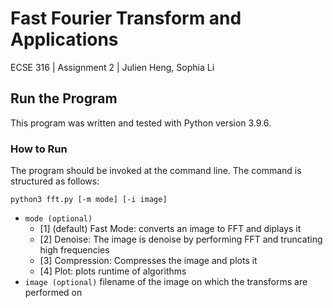 # Fast Fourier Transform and Applications 
ECSE 316 | Assignment 2 | Julien Heng, Sophia Li

## Run the Program
This program was written and tested with Python version 3.9.6.

### How to Run

The program should be invoked at the command line. The command is structured as follows:
```
python3 fft.py [-m mode] [-i image]
```
- `mode (optional)`
    - [1] (default) Fast Mode: converts an image to FFT and diplays it
    - [2] Denoise: The image is denoise by performing FFT and truncating high frequencies
    - [3] Compression: Compresses the image and plots it 
    - [4] Plot: plots runtime of algorithms 
- `image (optional)` filename of the image on which the transforms are performed on 
```